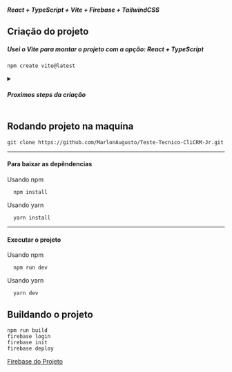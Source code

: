 ##### React + TypeScript + Vite + Firebase + TailwindCSS

## Criação do projeto
##### Usei o Vite para montar o projeto com a opção: React + TypeScript
```shell
npm create vite@latest
```
<details><summary><h5>Proximos steps da criação</h5></summary>

Escolha a opção: React
![image](https://github.com/MarlonAugusto/Teste-Tecnico-CliCRM-Jr/assets/28605009/557af6bd-9370-4dcb-b077-3e8679be3021)

Escolha a opção: Typescript
![image](https://github.com/MarlonAugusto/Teste-Tecnico-CliCRM-Jr/assets/28605009/1012dd2f-ff5c-4854-b233-14e09f647c05)

</details>


## Rodando projeto na maquina

```shell
git clone https://github.com/MarlonAugusto/Teste-Tecnico-CliCRM-Jr.git
```
---
#### Para baixar as depêndencias

Usando npm
```shell
  npm install
```

Usando yarn
```shell
  yarn install
```
---
#### Executar o projeto
Usando npm

```shell
  npm run dev
```

Usando yarn
```shell
  yarn dev
```

## Buildando o projeto
```shell
npm run build
firebase login
firebase init
firebase deploy
```
[Firebase do Projeto](https://console.firebase.google.com/u/0/project/teste-tecnico-clincrm/overview)
